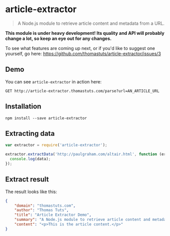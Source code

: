 # article-extractor

> A Node.js module to retrieve article content and metadata from a URL.

**This module is under heavy development! Its quality and API will probably change a lot, so keep an eye out for any changes.**

To see what features are coming up next, or if you'd like to suggest one yourself, go here: https://github.com/thomastuts/article-extractor/issues/3

## Demo
You can see `article-extractor` in action here:
```
GET http://article-extractor.thomastuts.com/parse?url=AN_ARTICLE_URL
```


## Installation
`npm install --save article-extractor`

## Extracting data
```js
var extractor = require('article-extractor');

extractor.extractData('http://paulgraham.com/altair.html', function (err, data) {
  console.log(data);
});

```

## Extract result
The result looks like this:
```json
{
    "domain": "thomastuts.com",
    "author": "Thomas Tuts",
    "title": "Article Extractor Demo",
    "summary": "A Node.js module to retrieve article content and metadata from a URL.",
    "content": "<p>This is the article content.</p>"
}
```
